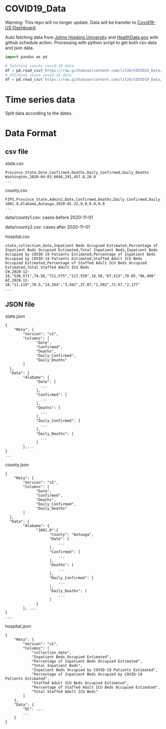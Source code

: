 # COVID19_Data

Warning: This repo will no longer update. Data will be transfer to [Covid19-US-Dashboard](https://github.com/Covid19-US-Dashboard).

Auto fetching data from [Johns Hopkins University](https://github.com/CSSEGISandData/COVID-19) and [HealthData.gov](https://healthdata.gov/) with github schedule action. Processing with python script to get both csv data and json data.

```python
import pandas as pd

# fetching county covid-19 data
df = pd.read_csv('https://raw.githubusercontent.com/lit26/COVID19_Data/main/data/covid_19_county1.csv')
# fetching state covid-19 data
df = pd.read_csv('https://raw.githubusercontent.com/lit26/COVID19_Data/main/data/covid_19_state.csv')
```

# Time series data

Split data according to the dates.

# Data Format

## csv file
state.csv
```
Province_State,Date,Confirmed,Deaths,Daily_Confirmed,Daily_Deaths
Washington,2020-04-03,6846,291,457.0,20.0
...
```

county.csv
```
FIPS,Province_State,Admin2,Date,Confirmed,Deaths,Daily_Confirmed,Daily_Deaths
1001.0,Alabama,Autauga,2020-01-22,0,0,0.0,0.0
...
```
data/county1.csv: cases before 2020-11-01

data/county2.csv: cases after 2020-11-01

hospital.csv
```
state,collection_date,Inpatient Beds Occupied Estimated,Percentage of Inpatient Beds Occupied Estimated,Total Inpatient Beds,Inpatient Beds Occupied by COVID-19 Patients Estimated,Percentage of Inpatient Beds Occupied by COVID-19 Patients Estimated,Staffed Adult ICU Beds Occupied Estimated,Percentage of Staffed Adult ICU Beds Occupied Estimated,Total Staffed Adult ICU Beds
CW,2020-12-18,"530,571",74.56,"711,575","117,550",16.58,"67,513",78.05,"86,498"
AZ,2020-12-18,"11,119",78.5,"14,164","3,942",27.87,"1,582",72.67,"2,177"
...
```

## JSON file
state.json
```
{
    "Meta": {
        "Version": "v1",
        "Columns": [
              "Date",
              "Confirmed",
              "Deaths",
              "Daily_Confirmed",
              "Daily_Deaths"
        ]
  },
  "Data": {
        "Alabama": {
              "Date": [
                ...
              ],
              "Confirmed": [
                ...
              ],
              "Deaths": [
                ...
              ],
              "Daily_Confirmed": [
                ...
              ],
              "Daily_Deaths": [
                ...
              ]
        },...
}
...
```
county.json
```
{
    "Meta": {
        "Version": "v1",
        "Columns": [
              "Date",
              "Confirmed",
              "Deaths",
              "Daily_Confirmed",
              "Daily_Deaths"
        ]
  },
  "Data": {
        "Alabama": {
              "1001.0":{
                    "County": "Autauga",
                    "Date": [
                        ...
                    ],
                    "Confirmed": [
                        ...
                    ],
                    "Deaths": [
                        ...
                    ],
                    "Daily_Confirmed": [
                        ...
                    ],
                    "Daily_Deaths": [
                        ...
                    ]
              }
        }, ...
}
...
```
hospital.json
```
{
    "Meta": {
        "Version": "v1", 
        "Columns": [
            "collection_date", 
            "Inpatient Beds Occupied Estimated", 
            "Percentage of Inpatient Beds Occupied Estimated", 
            "Total Inpatient Beds", 
            "Inpatient Beds Occupied by COVID-19 Patients Estimated", 
            "Percentage of Inpatient Beds Occupied by COVID-19 Patients Estimated", 
            "Staffed Adult ICU Beds Occupied Estimated", 
            "Percentage of Staffed Adult ICU Beds Occupied Estimated", 
            "Total Staffed Adult ICU Beds"
        ]
    }, 
    "Data": {
        "DC": ...
        ...
    }
}
```

